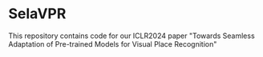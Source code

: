 # SelaVPR
This repository contains code for our ICLR2024 paper "Towards Seamless Adaptation of Pre-trained Models for Visual Place Recognition"
